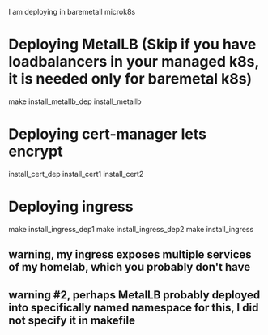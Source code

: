 I am deploying in baremetall microk8s

# Deploying MetalLB (Skip if you have loadbalancers in your managed k8s, it is needed only for baremetal k8s)

make install_metallb_dep
install_metallb

# Deploying cert-manager lets encrypt

install_cert_dep
install_cert1
install_cert2

# Deploying ingress

make install_ingress_dep1
make install_ingress_dep2
make install_ingress

## warning, my ingress exposes multiple services of my homelab, which you probably don't have

## warning #2, perhaps MetalLB probably deployed into specifically named namespace for this, I did not specify it in makefile